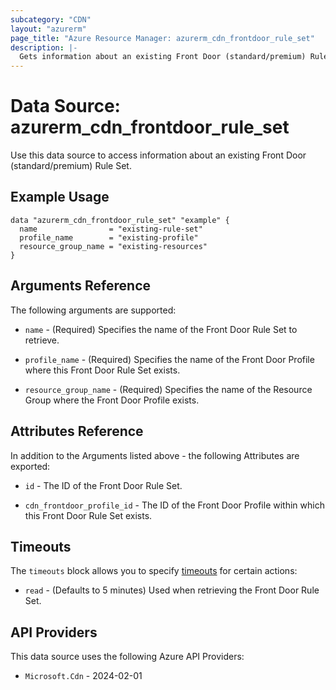 ```yaml
---
subcategory: "CDN"
layout: "azurerm"
page_title: "Azure Resource Manager: azurerm_cdn_frontdoor_rule_set"
description: |-
  Gets information about an existing Front Door (standard/premium) Rule Set.
---
```


# Data Source: azurerm_cdn_frontdoor_rule_set

Use this data source to access information about an existing Front Door (standard/premium) Rule Set.

## Example Usage

```hcl
data "azurerm_cdn_frontdoor_rule_set" "example" {
  name                = "existing-rule-set"
  profile_name        = "existing-profile"
  resource_group_name = "existing-resources"
}
```

## Arguments Reference

The following arguments are supported:

* `name` - (Required) Specifies the name of the Front Door Rule Set to retrieve.

* `profile_name` - (Required) Specifies the name of the Front Door Profile where this Front Door Rule Set exists.

* `resource_group_name` - (Required) Specifies the name of the Resource Group where the Front Door Profile exists.

## Attributes Reference

In addition to the Arguments listed above - the following Attributes are exported:

* `id` - The ID of the Front Door Rule Set.

* `cdn_frontdoor_profile_id` - The ID of the Front Door Profile within which this Front Door Rule Set exists.

## Timeouts

The `timeouts` block allows you to specify [timeouts](https://www.terraform.io/language/resources/syntax#operation-timeouts) for certain actions:

* `read` - (Defaults to 5 minutes) Used when retrieving the Front Door Rule Set.

## API Providers
<!-- This section is generated, changes will be overwritten -->
This data source uses the following Azure API Providers:

* `Microsoft.Cdn` - 2024-02-01
